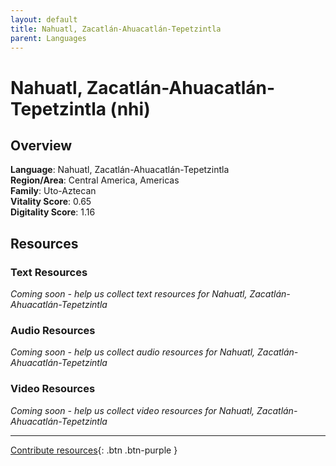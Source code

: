 ```yaml
---
layout: default
title: Nahuatl, Zacatlán-Ahuacatlán-Tepetzintla
parent: Languages
---
```


# Nahuatl, Zacatlán-Ahuacatlán-Tepetzintla (nhi)

## Overview

**Language**: Nahuatl, Zacatlán-Ahuacatlán-Tepetzintla  
**Region/Area**: Central America, Americas  
**Family**: Uto-Aztecan  
**Vitality Score**: 0.65  
**Digitality Score**: 1.16  

## Resources

### Text Resources
*Coming soon - help us collect text resources for Nahuatl, Zacatlán-Ahuacatlán-Tepetzintla*

### Audio Resources
*Coming soon - help us collect audio resources for Nahuatl, Zacatlán-Ahuacatlán-Tepetzintla*

### Video Resources
*Coming soon - help us collect video resources for Nahuatl, Zacatlán-Ahuacatlán-Tepetzintla*

---

[Contribute resources](https://fairtrain.github.io/){: .btn .btn-purple }
